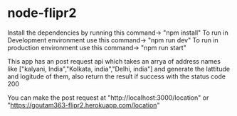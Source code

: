 # node-flipr2

Install the dependencies by running this command-> "npm install"
To run in Development environment use this command-> "npm run dev"
To run in production environment use this command-> "npm run start"

This app has an post request api which takes an arrya of address names like ["kalyani, India","Kolkata, india","Delhi, india"] and generate the lattitude and logitude of them, also return the result if success with the status code 200

You can make the post request at "http://localhost:3000/location" or "https://goutam363-flipr2.herokuapp.com/location"
